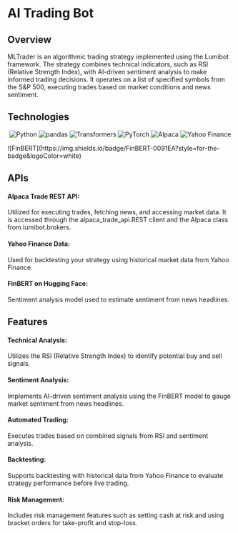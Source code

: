 # AI Trading Bot

## Overview

MLTrader is an algorithmic trading strategy implemented using the Lumibot framework. The strategy combines technical indicators, such as RSI (Relative Strength Index), with AI-driven sentiment analysis to make informed trading decisions. It operates on a list of specified symbols from the S&P 500, executing trades based on market conditions and news sentiment.



## Technologies

  <p align="center">
  <img src="https://img.shields.io/badge/Python-3776AB?style=for-the-badge&logo=python&logoColor=white" alt="Python"/>
  <img src="https://img.shields.io/badge/pandas-150458?style=for-the-badge&logo=pandas&logoColor=white" alt="pandas"/>
  <img src="https://img.shields.io/badge/Transformers-FF5733?style=for-the-badge&logo=transformers&logoColor=white" alt="Transformers"/>
  <img src="https://img.shields.io/badge/PyTorch-EE4C2C?style=for-the-badge&logo=pytorch&logoColor=white" alt="PyTorch"/>
  <img src="https://img.shields.io/badge/Alpaca-000000?style=for-the-badge&logo=alpaca&logoColor=white" alt="Alpaca"/>
  <img src="https://img.shields.io/badge/Yahoo_Finance-720E9E?style=for-the-badge&logo=yahoo&logoColor=white" alt="Yahoo Finance"/>
</p> ![FinBERT](https://img.shields.io/badge/FinBERT-0091EA?style=for-the-badge&logoColor=white)


## APIs

  #### Alpaca Trade REST API: 
  Utilized for executing trades, fetching news, and accessing market data. It is accessed through the alpaca_trade_api.REST client and the Alpaca class from lumibot.brokers. 

  #### Yahoo Finance Data:
  Used for backtesting your strategy using historical market data from Yahoo Finance.

 #### FinBERT on Hugging Face:
  Sentiment analysis model used to estimate sentiment from news headlines.

## Features

  #### Technical Analysis: 
  Utilizes the RSI (Relative Strength Index) to identify potential buy and sell signals.
  #### Sentiment Analysis: 
  Implements AI-driven sentiment analysis using the FinBERT model to gauge market sentiment from news headlines.
  #### Automated Trading: 
  Executes trades based on combined signals from RSI and sentiment analysis.
  #### Backtesting: 
  Supports backtesting with historical data from Yahoo Finance to evaluate strategy performance before live trading.
  #### Risk Management: 
  Includes risk management features such as setting cash at risk and using bracket orders for take-profit and stop-loss.
